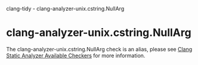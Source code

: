 clang-tidy - clang-analyzer-unix.cstring.NullArg

</div>

<div class="meta"
http-equiv=refresh="5;URL=https://clang.llvm.org/docs/analyzer/checkers.html#unix-cstring-nullarg">

</div>

# clang-analyzer-unix.cstring.NullArg

The clang-analyzer-unix.cstring.NullArg check is an alias, please see
[Clang Static Analyzer Available
Checkers](https://clang.llvm.org/docs/analyzer/checkers.html#unix-cstring-nullarg)
for more information.
